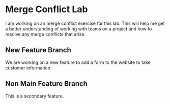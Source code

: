 # Merge Conflict Lab

I am working on an merge conflict exercise for this lab. This will help me get a better understanding of working with teams on a project and how to resolve any merge conflicts that arise.

## New Feature Branch

We are working on a new feature to add a form to the website to take customer information.

## Non Main Feature Branch

This is a secondary feature.
